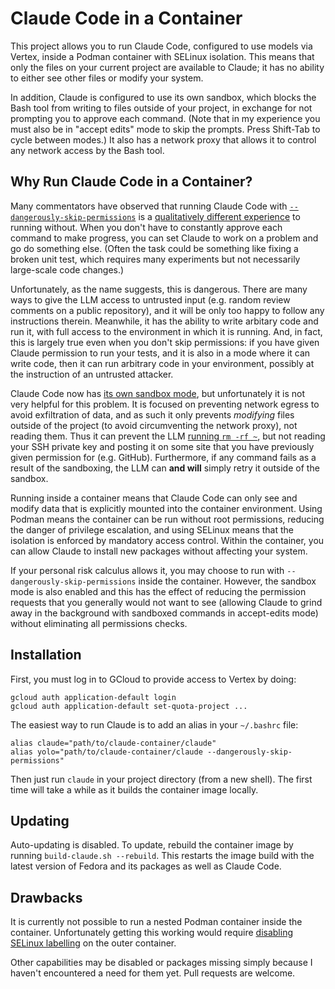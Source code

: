 Claude Code in a Container
==========================

This project allows you to run Claude Code, configured to use models via
Vertex, inside a Podman container with SELinux isolation. This means that only
the files on your current project are available to Claude; it has no ability to
either see other files or modify your system.

In addition, Claude is configured to use its own sandbox, which blocks the Bash
tool from writing to files outside of your project, in exchange for not
prompting you to approve each command. (Note that in my experience you must
also be in "accept edits" mode to skip the prompts. Press Shift-Tab to cycle
between modes.) It also has a network proxy that allows it to control any
network access by the Bash tool.

Why Run Claude Code in a Container?
-----------------------------------

Many commentators have observed that running Claude Code with
[`--dangerously-skip-permissions`](https://dangerously-skip-permissions.com/)
is a [qualitatively different
experience](https://simonwillison.net/2025/Oct/22/living-dangerously-with-claude/)
to running without. When you don't have to constantly approve each command to
make progress, you can set Claude to work on a problem and go do something
else. (Often the task could be something like fixing a broken unit test, which
requires many experiments but not necessarily large-scale code changes.)

Unfortunately, as the name suggests, this is dangerous. There are many ways to
give the LLM access to untrusted input (e.g. random review comments on a public
repository), and it will be only too happy to follow any instructions therein.
Meanwhile, it has the ability to write arbitary code and run it, with full
access to the environment in which it is running. And, in fact, this is largely
true even when you don't skip permissions: if you have given Claude permission
to run your tests, and it is also in a mode where it can write code, then it
can run arbitrary code in your environment, possibly at the instruction of an
untrusted attacker.

Claude Code now has [its own sandbox
mode](https://www.anthropic.com/engineering/claude-code-sandboxing), but
unfortunately it is not very helpful for this problem. It is focused on
preventing network egress to avoid exfiltration of data, and as such it only
prevents _modifying_ files outside of the project (to avoid circumventing the
network proxy), not reading them. Thus it can prevent the LLM [running `rm -rf
~`](https://github.com/anthropics/claude-code/issues/10077), but not reading
your SSH private key and posting it on some site that you have previously given
permission for (e.g. GitHub). Furthermore, if any command fails as a result of
the sandboxing, the LLM can **and will** simply retry it outside of the
sandbox.

Running inside a container means that Claude Code can only see and modify data
that is explicitly mounted into the container environment. Using Podman means
the container can be run without root permissions, reducing the danger of
privilege escalation, and using SELinux means that the isolation is enforced by
mandatory access control. Within the container, you can allow Claude to install new packages without affecting your system.

If your personal risk calculus allows it, you may choose to run with
`--dangerously-skip-permissions` inside the container. However, the sandbox
mode is also enabled and this has the effect of reducing the permission
requests that you generally would not want to see (allowing Claude to grind
away in the background with sandboxed commands in accept-edits mode) without
eliminating all permissions checks.

Installation
------------

First, you must log in to GCloud to provide access to Vertex by doing:

```
gcloud auth application-default login
gcloud auth application-default set-quota-project ...
```

The easiest way to run Claude is to add an alias in your `~/.bashrc` file:

```
alias claude="path/to/claude-container/claude"
alias yolo="path/to/claude-container/claude --dangerously-skip-permissions"
```

Then just run `claude` in your project directory (from a new shell). The first
time will take a while as it builds the container image locally.

Updating
--------

Auto-updating is disabled. To update, rebuild the container image by running
`build-claude.sh --rebuild`. This restarts the image build with the latest
version of Fedora and its packages as well as Claude Code.

Drawbacks
---------

It is currently not possible to run a nested Podman container inside the
container. Unfortunately getting this working would require [disabling SELinux
labelling](https://www.redhat.com/en/blog/podman-inside-container) on the outer
container.

Other capabilities may be disabled or packages missing simply because I haven't
encountered a need for them yet. Pull requests are welcome.
